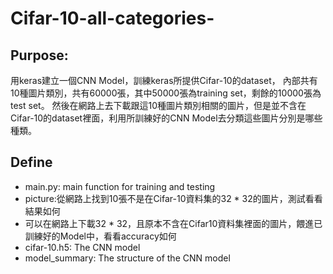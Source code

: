 # Cifar-10-all-categories-
## Purpose:
用keras建立一個CNN Model，訓練keras所提供Cifar-10的dataset，
內部共有10種圖片類別，共有60000張，其中50000張為training set，剩餘的10000張為test set。
然後在網路上去下載跟這10種圖片類別相關的圖片，但是並不含在Cifar-10的dataset裡面，利用所訓練好的CNN Model去分類這些圖片分別是哪些種類。
## Define
   * main.py: main function for training and testing
   * picture:從網路上找到10張不是在Cifar-10資料集的32 * 32的圖片，測試看看結果如何
   * 可以在網路上下載32 * 32，且原本不含在Cifar10資料集裡面的圖片，餵進已訓練好的Model中，看看accuracy如何
   * cifar-10.h5: The CNN model
   * model_summary: The structure of the CNN model 
